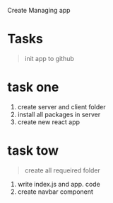 Create Managing app 

# Tasks
> init app to github
# task one 
1. create server and client folder
2. install all packages in server
3. create new react app

# task tow

> create all requeired folder
1. write index.js and app. code
2. create navbar component

